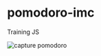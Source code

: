 # pomodoro-imc
Training JS

![capture pomodoro](https://i.ibb.co/fnKsGYZ/Capture-d-cran-2022-03-19-13-10-11.png)
